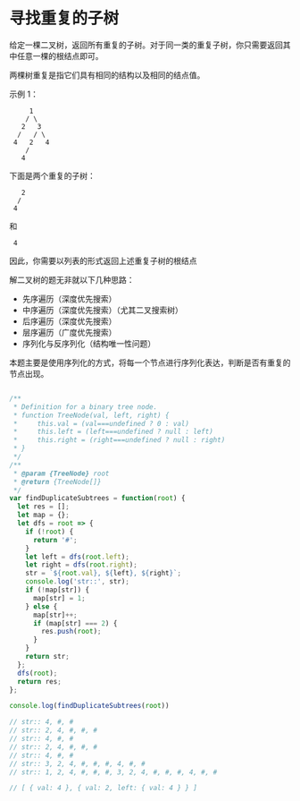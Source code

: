 # 寻找重复的子树

给定一棵二叉树，返回所有重复的子树。对于同一类的重复子树，你只需要返回其中任意一棵的根结点即可。

两棵树重复是指它们具有相同的结构以及相同的结点值。

示例 1：

         1
        / \
       2   3
      /   / \
     4   2   4
        /
       4

下面是两个重复的子树：

       2
      /
     4

和

     4

因此，你需要以列表的形式返回上述重复子树的根结点

解二叉树的题无非就以下几种思路：

- 先序遍历（深度优先搜索）
- 中序遍历（深度优先搜索）（尤其二叉搜索树）
- 后序遍历（深度优先搜索）
- 层序遍历（广度优先搜索）
- 序列化与反序列化（结构唯一性问题）

本题主要是使用序列化的方式，将每一个节点进行序列化表达，判断是否有重复的节点出现。

```js

/**
 * Definition for a binary tree node.
 * function TreeNode(val, left, right) {
 *     this.val = (val===undefined ? 0 : val)
 *     this.left = (left===undefined ? null : left)
 *     this.right = (right===undefined ? null : right)
 * }
 */
/**
 * @param {TreeNode} root
 * @return {TreeNode[]}
 */
var findDuplicateSubtrees = function(root) {
  let res = [];
  let map = {};
  let dfs = root => {
    if (!root) {
      return '#';
    }
    let left = dfs(root.left);
    let right = dfs(root.right);
    str = `${root.val}, ${left}, ${right}`;
    console.log('str::', str);
    if (!map[str]) {
      map[str] = 1;
    } else {
      map[str]++;
      if (map[str] === 2) {
        res.push(root);
      }
    }
    return str;
  };
  dfs(root);
  return res;
};

console.log(findDuplicateSubtrees(root))

// str:: 4, #, #
// str:: 2, 4, #, #, #
// str:: 4, #, #
// str:: 2, 4, #, #, #
// str:: 4, #, #
// str:: 3, 2, 4, #, #, #, 4, #, #
// str:: 1, 2, 4, #, #, #, 3, 2, 4, #, #, #, 4, #, #

// [ { val: 4 }, { val: 2, left: { val: 4 } } ]
```
